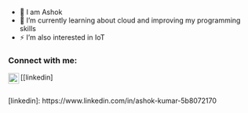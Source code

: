 
- 👋 I am Ashok
- 🌱 I’m currently learning about cloud and improving my programming skills 
- ⚡ I’m also interested in IoT


### Connect with me:

[<img align="left" alt="Ashok | LinkedIn" width="22px" src="https://cdn.jsdelivr.net/npm/simple-icons@v3/icons/linkedin.svg" />[linkedin]

<br />
[linkedin]: https://www.linkedin.com/in/ashok-kumar-5b8072170
